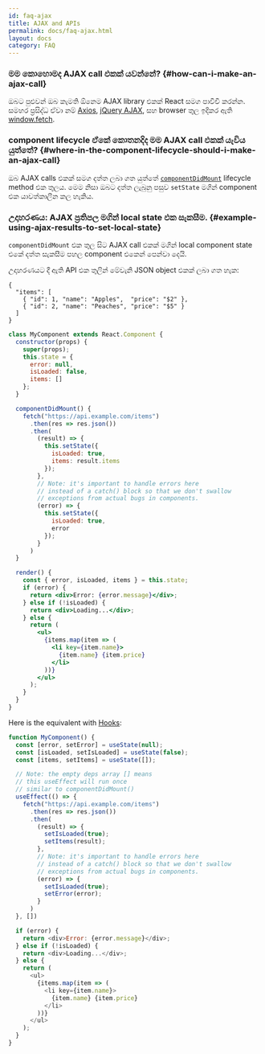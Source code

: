 ```yaml
---
id: faq-ajax
title: AJAX and APIs
permalink: docs/faq-ajax.html
layout: docs
category: FAQ
---
```


### මම කොහොමද AJAX call එකක් යවන්නේ? {#how-can-i-make-an-ajax-call}

ඔබට පුළුවන් ඔබ කැමති ඕනෙම AJAX library එකක් React සමග පාවිචි කරන්න. සමහර ප්‍රසිද්ධ ඒවා නම් [Axios](https://github.com/axios/axios), [jQuery AJAX](https://api.jquery.com/jQuery.ajax/), සහ browser තුල ඉදිකර ඇති  [window.fetch](https://developer.mozilla.org/en-US/docs/Web/API/Fetch_API).

### component lifecycle ඒකේ කොතනදිද මම AJAX call එකක් යැවිය යුත්තේ? {#where-in-the-component-lifecycle-should-i-make-an-ajax-call}

ඔබ AJAX calls එකක් සමග දත්ත ලබා ගත යුත්තේ [`componentDidMount`](/docs/react-component.html#mounting) lifecycle method එක තුලය. මෙම නිසා ඔබට දත්ත ලැබුනු පසුව `setState` මගින් component එක යාවත්කාලීන කල හැකිය.

### උදාහරණය: AJAX ප්‍රතිපල මගින් local state එක සැකසීම. {#example-using-ajax-results-to-set-local-state}

`componentDidMount` එක තුල සිට AJAX call එකක් මගින් local component state එකේ දත්ත සැකසීම පහල component එකෙන් පෙන්වා දෙයි. 

උදාහරණයට දී ඇති API එක තුලින් මේවැනි JSON object එකක් ලබා ගත හැක:

```
{
  "items": [
    { "id": 1, "name": "Apples",  "price": "$2" },
    { "id": 2, "name": "Peaches", "price": "$5" }
  ] 
}
```

```jsx
class MyComponent extends React.Component {
  constructor(props) {
    super(props);
    this.state = {
      error: null,
      isLoaded: false,
      items: []
    };
  }

  componentDidMount() {
    fetch("https://api.example.com/items")
      .then(res => res.json())
      .then(
        (result) => {
          this.setState({
            isLoaded: true,
            items: result.items
          });
        },
        // Note: it's important to handle errors here
        // instead of a catch() block so that we don't swallow
        // exceptions from actual bugs in components.
        (error) => {
          this.setState({
            isLoaded: true,
            error
          });
        }
      )
  }

  render() {
    const { error, isLoaded, items } = this.state;
    if (error) {
      return <div>Error: {error.message}</div>;
    } else if (!isLoaded) {
      return <div>Loading...</div>;
    } else {
      return (
        <ul>
          {items.map(item => (
            <li key={item.name}>
              {item.name} {item.price}
            </li>
          ))}
        </ul>
      );
    }
  }
}
```

Here is the equivalent with [Hooks](https://reactjs.org/docs/hooks-intro.html): 

```js
function MyComponent() {
  const [error, setError] = useState(null);
  const [isLoaded, setIsLoaded] = useState(false);
  const [items, setItems] = useState([]);

  // Note: the empty deps array [] means
  // this useEffect will run once
  // similar to componentDidMount()
  useEffect(() => {
    fetch("https://api.example.com/items")
      .then(res => res.json())
      .then(
        (result) => {
          setIsLoaded(true);
          setItems(result);
        },
        // Note: it's important to handle errors here
        // instead of a catch() block so that we don't swallow
        // exceptions from actual bugs in components.
        (error) => {
          setIsLoaded(true);
          setError(error);
        }
      )
  }, [])

  if (error) {
    return <div>Error: {error.message}</div>;
  } else if (!isLoaded) {
    return <div>Loading...</div>;
  } else {
    return (
      <ul>
        {items.map(item => (
          <li key={item.name}>
            {item.name} {item.price}
          </li>
        ))}
      </ul>
    );
  }
}
```
